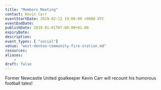```yaml
---
title: "Members Meeting"
contact: Kevin Carr
eventStartDate: 2019-02-12 19:00:00 +0000 UTC
eventEndDate:
publishDate: 2019-01-01T07:00:00+01:00
expiryDate:
description:
event_types: [ "social"] 
venue: "west-denton-community-fire-station.md"
resources:
aliases:
    - 
draft: false
---
```


Former Newcastle United goalkeeper Kevin Carr will recount his humorous football tales!